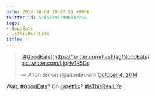 ```yaml
---
date: 2014-10-04 18:07:51 +0000
twitter_id: 518522915906912256
tags:
- GoodEats
- isThisRealLife
title: ''
---
```


<blockquote class="twitter-tweet"><p lang="und" dir="ltr"><a href="https://twitter.com/hashtag/GoodEats?src=hash&amp;ref_src=twsrc%5Etfw">[#GoodEats](https://twitter.com/hashtag/GoodEats)</a> <a href="http://t.co/LjqHv1R5Dq">pic.twitter.com/LjqHv1R5Dq</a></p>&mdash; Alton Brown (@altonbrown) <a href="https://twitter.com/altonbrown/status/518476505794772992?ref_src=twsrc%5Etfw">October 4, 2014</a></blockquote>
<script async src="https://platform.twitter.com/widgets.js" charset="utf-8"></script>

Wait, [#GoodEats](https://twitter.com/hashtag/GoodEats)? On [@netflix](https://twitter.com/netflix)? [#isThisRealLife](https://twitter.com/hashtag/isThisRealLife) 
